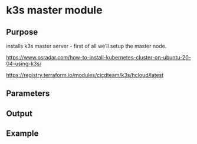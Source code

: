# k3s master module
## Purpose
installs k3s master server - first of all we’ll setup the master node.

https://www.osradar.com/how-to-install-kubernetes-cluster-on-ubuntu-20-04-using-k3s/

https://registry.terraform.io/modules/cicdteam/k3s/hcloud/latest


## Parameters


## Output


## Example
```
```